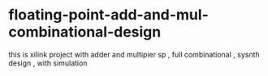 # floating-point-add-and-mul-combinational-design
this is xilink project with adder and multipier sp , full combinational , sysnth design , with simulation 
